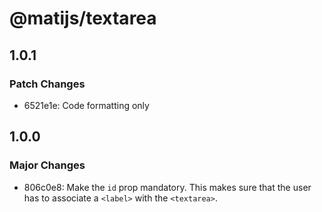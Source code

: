 # @matijs/textarea

## 1.0.1

### Patch Changes

- 6521e1e: Code formatting only

## 1.0.0

### Major Changes

- 806c0e8: Make the `id` prop mandatory. This makes sure that the user has to associate a
  `<label>` with the `<textarea>`.
